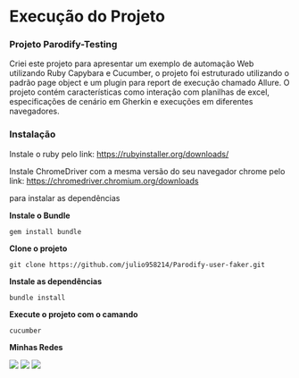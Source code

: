 # Execução do Projeto

### Projeto Parodify-Testing

Criei este projeto para apresentar um exemplo de automação Web utilizando Ruby Capybara e Cucumber, o projeto foi estruturado utilizando o padrão page object e um plugin para report de execução chamado Allure. O projeto contém características como interação com planilhas de excel, especificações de cenário em Gherkin e execuções em diferentes navegadores.

### Instalação
Instale o ruby pelo link: https://rubyinstaller.org/downloads/

Instale ChromeDriver com a mesma versão do seu navegador chrome pelo link: https://chromedriver.chromium.org/downloads

para instalar as dependências

**Instale o Bundle**
```
gem install bundle
```
**Clone o projeto**
``` 
git clone https://github.com/julio958214/Parodify-user-faker.git
```
**Instale as dependências**
```
bundle install
```
**Execute o projeto com o camando**
```
cucumber
```
**Minhas Redes**

[<img src="https://img.shields.io/badge/linkedin-%230077B5.svg?&style=for-the-badge&logo=linkedin&logoColor=white" />](https://www.linkedin.com/in/julio-santos-43428019b)
[<img src = "https://img.shields.io/badge/instagram-%23E4405F.svg?&style=for-the-badge&logo=instagram&logoColor=white">](https://www.instagram.com/juli0sts/)
[<img src = "https://img.shields.io/badge/facebook-%231877F2.svg?&style=for-the-badge&logo=facebook&logoColor=white">](https://www.facebook.com/profile.php?id=100003793058455)

